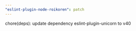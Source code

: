 ```yaml
---
"eslint-plugin-node-roikoren": patch
---
```


chore(deps): update dependency eslint-plugin-unicorn to v40

